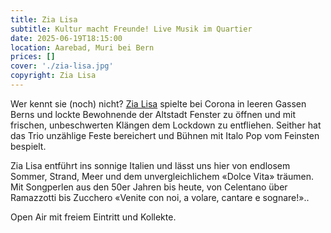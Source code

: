 ```yaml
---
title: Zia Lisa
subtitle: Kultur macht Freunde! Live Musik im Quartier
date: 2025-06-19T18:15:00
location: Aarebad, Muri bei Bern
prices: []
cover: './zia-lisa.jpg'
copyright: Zia Lisa
---
```


Wer kennt sie (noch) nicht? [Zia Lisa](https://www.zialisa.ch) spielte bei Corona in leeren Gassen Berns und lockte Bewohnende der Altstadt Fenster zu öffnen und mit frischen, unbeschwerten Klängen dem Lockdown zu entfliehen. Seither hat das Trio unzählige Feste bereichert und Bühnen mit Italo Pop vom Feinsten bespielt.

Zia Lisa entführt ins sonnige Italien und lässt uns hier von endlosem Sommer, Strand, Meer und dem unvergleichlichem «Dolce Vita» träumen. Mit Songperlen aus den 50er Jahren bis heute, von Celentano über Ramazzotti bis Zucchero «Venite con noi, a volare, cantare e sognare!»..

Open Air mit freiem Eintritt und Kollekte.
